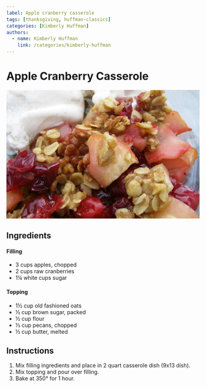 ```yaml
---
label: Apple cranberry casserole
tags: [thanksgiving, huffman-classics]
categories: [Kimberly Huffman]
authors:
  - name: Kimberly Huffman
    link: /categories/kimberly-huffman
---
```


# Apple Cranberry Casserole
![Huffman Thanksgiving favorite. The cranberry balances the apples.](/static/banners/apple-cranberry-casserole.jpeg)

## Ingredients
#### Filling
- 3 cups apples, chopped
- 2 cups raw cranberries
- 1¼ white cups sugar

#### Topping
- 1½ cup old fashioned oats
- ½ cup brown sugar, packed
- ½ cup flour
- ⅓ cup pecans, chopped
- ½ cup butter, melted

## Instructions
1. Mix filling ingredients and place in 2 quart casserole dish (9x13 dish).
2. Mix topping and pour over filling.
3. Bake at 350° for 1 hour.
